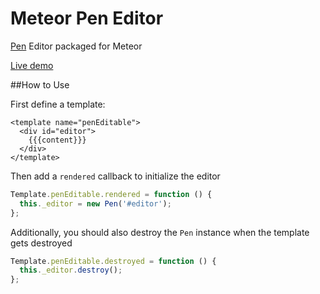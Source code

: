 Meteor Pen Editor
=================

[Pen](https://github.com/sofish/pen) Editor packaged for Meteor

[Live demo](http://pendemo.meteor.com/)


##How to Use

First define a template:
```Handlebars
<template name="penEditable">
  <div id="editor">
    {{{content}}}
  </div>
</template>
```
Then add a `rendered` callback to initialize the editor
```Javascript
Template.penEditable.rendered = function () {
  this._editor = new Pen('#editor');
};
```
Additionally, you should also destroy the `Pen` instance when
the template gets destroyed
```Javascript
Template.penEditable.destroyed = function () {
  this._editor.destroy();
};
```

